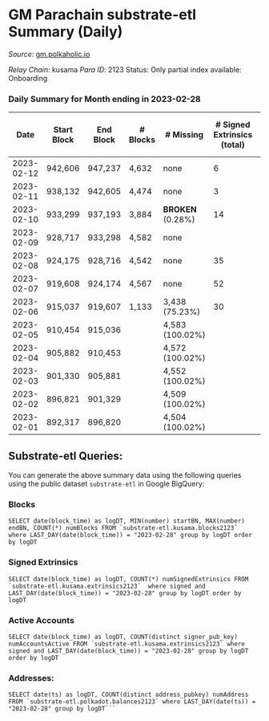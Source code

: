 # GM Parachain substrate-etl Summary (Daily)

_Source_: [gm.polkaholic.io](https://gm.polkaholic.io)

*Relay Chain*: kusama
*Para ID*: 2123
Status: Only partial index available: Onboarding


### Daily Summary for Month ending in 2023-02-28


| Date | Start Block | End Block | # Blocks | # Missing | # Signed Extrinsics (total) | # Active Accounts | # Addresses with Balances | # Events | # Transfers | # XCM Transfers In | # XCM Transfers Out |
| ---- | ----------- | --------- | -------- | --------- | --------------------------- | ----------------- | ------------------------- | -------- | ----------- | ------------------ | ------------------- |
| 2023-02-12 | 942,606 | 947,237 | 4,632 | none  | 6 | 2 | 9,102 | 9,408 | 78  |   |   |
| 2023-02-11 | 938,132 | 942,605 | 4,474 | none  | 3 | 3 | 9,102 | 9,071 | 90  |   |   |
| 2023-02-10 | 933,299 | 937,193 | 3,884 |  **BROKEN** (0.28%) | 14 | 1 | 9,102 | 8,071 | 170  |   |   |
| 2023-02-09 | 928,717 | 933,298 | 4,582 | none  |  |  | 9,102 | 10,132 | 490  |   |   |
| 2023-02-08 | 924,175 | 928,716 | 4,542 | none  | 35 | 7 | 9,102 | 10,258 | 703  |   |   |
| 2023-02-07 | 919,608 | 924,174 | 4,567 | none  | 52 | 5 | 9,101 | 10,346 | 565  |   |   |
| 2023-02-06 | 915,037 | 919,607 | 1,133 | 3,438 (75.23%) | 30 | 3 | 9,101 | 2,933 | 385  |   |   |
| 2023-02-05 | 910,454 | 915,036 |  | 4,583 (100.02%) |  |  | 9,101 |  |   |   |   |
| 2023-02-04 | 905,882 | 910,453 |  | 4,572 (100.02%) |  |  | 9,101 |  |   |   |   |
| 2023-02-03 | 901,330 | 905,881 |  | 4,552 (100.02%) |  |  | 9,101 |  |   |   |   |
| 2023-02-02 | 896,821 | 901,329 |  | 4,509 (100.02%) |  |  | 9,101 |  |   |   |   |
| 2023-02-01 | 892,317 | 896,820 |  | 4,504 (100.02%) |  |  | 9,101 |  |   |   |   |

## Substrate-etl Queries:
You can generate the above summary data using the following queries using the public dataset `substrate-etl` in Google BigQuery:


### Blocks
```
SELECT date(block_time) as logDT, MIN(number) startBN, MAX(number) endBN, COUNT(*) numBlocks FROM `substrate-etl.kusama.blocks2123`  where LAST_DAY(date(block_time)) = "2023-02-28" group by logDT order by logDT
```


### Signed Extrinsics
```
SELECT date(block_time) as logDT, COUNT(*) numSignedExtrinsics FROM `substrate-etl.kusama.extrinsics2123`  where signed and LAST_DAY(date(block_time)) = "2023-02-28" group by logDT order by logDT
```


### Active Accounts
```
SELECT date(block_time) as logDT, COUNT(distinct signer_pub_key) numAccountsActive FROM `substrate-etl.kusama.extrinsics2123` where signed and LAST_DAY(date(block_time)) = "2023-02-28" group by logDT order by logDT
```


### Addresses:
```
SELECT date(ts) as logDT, COUNT(distinct address_pubkey) numAddress FROM `substrate-etl.polkadot.balances2123` where LAST_DAY(date(ts)) = "2023-02-28" group by logDT```

